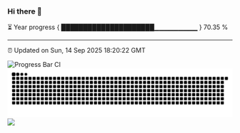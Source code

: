 ### Hi there 👋

⏳ Year progress { █████████████████████▁▁▁▁▁▁▁▁▁ } 70.35 %

---

⏰ Updated on Sun, 14 Sep 2025 18:20:22 GMT

![Progress Bar CI](https://github.com/liununu/liununu/workflows/Progress%20Bar%20CI/badge.svg)![](https://raw.githubusercontent.com/L1cardo/L1cardo/main/assets/github-contribution-grid-snake.svg)![](https://raw.githubusercontent.com/seesaws/seesaws/main/assets/github-contribution-grid-snake.svg)
